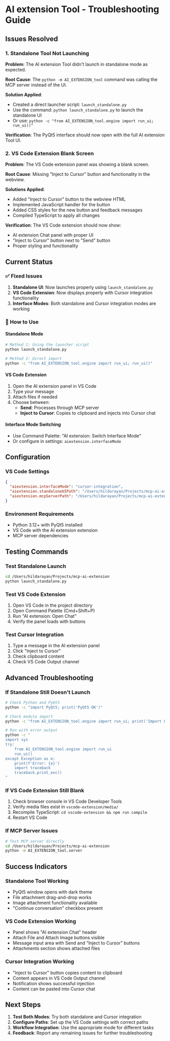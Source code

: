 # AI extension Tool - Troubleshooting Guide

## Issues Resolved

### 1. Standalone Tool Not Launching
**Problem**: The AI extension Tool didn't launch in standalone mode as expected.

**Root Cause**: The `python -m AI_EXTENSION_tool` command was calling the MCP server instead of the UI.

**Solution Applied**:
- Created a direct launcher script: `launch_standalone.py`
- Use the command: `python launch_standalone.py` to launch the standalone UI
- Or use: `python -c "from AI_EXTENSION_tool.engine import run_ui; run_ui()"`

**Verification**: The PyQt5 interface should now open with the full AI extension Tool UI.

### 2. VS Code Extension Blank Screen
**Problem**: The VS Code extension panel was showing a blank screen.

**Root Cause**: Missing "Inject to Cursor" button and functionality in the webview.

**Solutions Applied**:
- Added "Inject to Cursor" button to the webview HTML
- Implemented JavaScript handler for the button
- Added CSS styles for the new button and feedback messages
- Compiled TypeScript to apply all changes

**Verification**: The VS Code extension should now show:
- AI extension Chat panel with proper UI
- "Inject to Cursor" button next to "Send" button
- Proper styling and functionality

## Current Status

### ✅ Fixed Issues
1. **Standalone UI**: Now launches properly using `launch_standalone.py`
2. **VS Code Extension**: Now displays properly with Cursor integration functionality
3. **Interface Modes**: Both standalone and Cursor integration modes are working

### 🎯 How to Use

#### Standalone Mode
```bash
# Method 1: Using the launcher script
python launch_standalone.py

# Method 2: Direct import
python -c "from AI_EXTENSION_tool.engine import run_ui; run_ui()"
```

#### VS Code Extension
1. Open the AI extension panel in VS Code
2. Type your message
3. Attach files if needed
4. Choose between:
   - **Send**: Processes through MCP server
   - **Inject to Cursor**: Copies to clipboard and injects into Cursor chat

#### Interface Mode Switching
- Use Command Palette: "AI extension: Switch Interface Mode"
- Or configure in settings: `aiextension.interfaceMode`

## Configuration

### VS Code Settings
```json
{
  "aiextension.interfaceMode": "cursor-integration",
  "aiextension.standaloneUIPath": "/Users/hildarayan/Projects/mcp-ai-extension/launch_standalone.py",
  "aiextension.mcpServerPath": "/Users/hildarayan/Projects/mcp-ai-extension/AI_EXTENSION_tool/server.py"
}
```

### Environment Requirements
- Python 3.12+ with PyQt5 installed
- VS Code with the AI extension extension
- MCP server dependencies

## Testing Commands

### Test Standalone Launch
```bash
cd /Users/hildarayan/Projects/mcp-ai-extension
python launch_standalone.py
```

### Test VS Code Extension
1. Open VS Code in the project directory
2. Open Command Palette (Cmd+Shift+P)
3. Run "AI extension: Open Chat"
4. Verify the panel loads with buttons

### Test Cursor Integration
1. Type a message in the AI extension panel
2. Click "Inject to Cursor"
3. Check clipboard content
4. Check VS Code Output channel

## Advanced Troubleshooting

### If Standalone Still Doesn't Launch
```bash
# Check Python and PyQt5
python -c "import PyQt5; print('PyQt5 OK')"

# Check module import
python -c "from AI_EXTENSION_tool.engine import run_ui; print('Import OK')"

# Run with error output
python -c "
import sys
try:
    from AI_EXTENSION_tool.engine import run_ui
    run_ui()
except Exception as e:
    print(f'Error: {e}')
    import traceback
    traceback.print_exc()
"
```

### If VS Code Extension Still Blank
1. Check browser console in VS Code Developer Tools
2. Verify media files exist in `vscode-extension/media/`
3. Recompile TypeScript: `cd vscode-extension && npm run compile`
4. Restart VS Code

### If MCP Server Issues
```bash
# Test MCP server directly
cd /Users/hildarayan/Projects/mcp-ai-extension
python -m AI_EXTENSION_tool.server
```

## Success Indicators

### Standalone Tool Working
- PyQt5 window opens with dark theme
- File attachment drag-and-drop works
- Image attachment functionality available
- "Continue conversation" checkbox present

### VS Code Extension Working
- Panel shows "AI extension Chat" header
- Attach File and Attach Image buttons visible
- Message input area with Send and "Inject to Cursor" buttons
- Attachments section shows attached files

### Cursor Integration Working
- "Inject to Cursor" button copies content to clipboard
- Content appears in VS Code Output channel
- Notification shows successful injection
- Content can be pasted into Cursor chat

## Next Steps

1. **Test Both Modes**: Try both standalone and Cursor integration
2. **Configure Paths**: Set up the VS Code settings with correct paths
3. **Workflow Integration**: Use the appropriate mode for different tasks
4. **Feedback**: Report any remaining issues for further troubleshooting 